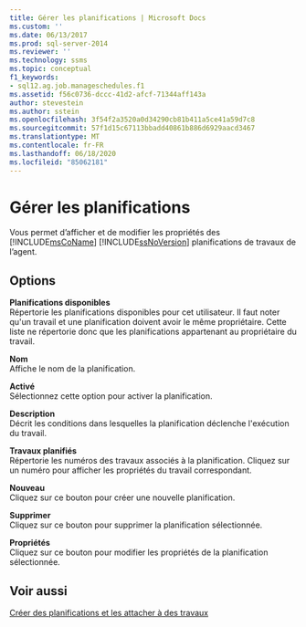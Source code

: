 ```yaml
---
title: Gérer les planifications | Microsoft Docs
ms.custom: ''
ms.date: 06/13/2017
ms.prod: sql-server-2014
ms.reviewer: ''
ms.technology: ssms
ms.topic: conceptual
f1_keywords:
- sql12.ag.job.manageschedules.f1
ms.assetid: f56c0736-dccc-41d2-afcf-71344aff143a
author: stevestein
ms.author: sstein
ms.openlocfilehash: 3f54f2a3520a0d34290cb81b411a5ce41a59d7c8
ms.sourcegitcommit: 57f1d15c67113bbadd40861b886d6929aacd3467
ms.translationtype: MT
ms.contentlocale: fr-FR
ms.lasthandoff: 06/18/2020
ms.locfileid: "85062181"
---
```

# <a name="manage-schedules"></a>Gérer les planifications
  Vous permet d’afficher et de modifier les propriétés des [!INCLUDE[msCoName](../../includes/msconame-md.md)] [!INCLUDE[ssNoVersion](../../includes/ssnoversion-md.md)] planifications de travaux de l’agent.  
  
## <a name="options"></a>Options  
 **Planifications disponibles**  
 Répertorie les planifications disponibles pour cet utilisateur. Il faut noter qu'un travail et une planification doivent avoir le même propriétaire. Cette liste ne répertorie donc que les planifications appartenant au propriétaire du travail.  
  
 **Nom**  
 Affiche le nom de la planification.  
  
 **Activé**  
 Sélectionnez cette option pour activer la planification.  
  
 **Description**  
 Décrit les conditions dans lesquelles la planification déclenche l'exécution du travail.  
  
 **Travaux planifiés**  
 Répertorie les numéros des travaux associés à la planification. Cliquez sur un numéro pour afficher les propriétés du travail correspondant.  
  
 **Nouveau**  
 Cliquez sur ce bouton pour créer une nouvelle planification.  
  
 **Supprimer**  
 Cliquez sur ce bouton pour supprimer la planification sélectionnée.  
  
 **Propriétés**  
 Cliquez sur ce bouton pour modifier les propriétés de la planification sélectionnée.  
  
## <a name="see-also"></a>Voir aussi  
 [Créer des planifications et les attacher à des travaux](create-and-attach-schedules-to-jobs.md)  
  
  
